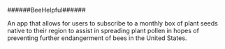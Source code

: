 ######BeeHelpful######

An app that allows for users to subscribe to a monthly box of plant seeds native to their region to assist in spreading plant pollen in hopes of preventing further endangerment of bees in the United States.
